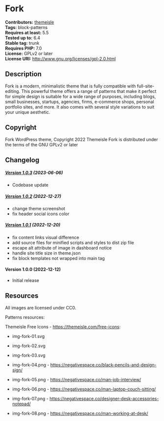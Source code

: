 # Fork #
**Contributors:** [themeisle](https://profiles.wordpress.org/themeisle/)  
**Tags:** block-patterns  
**Requires at least:** 5.5  
**Tested up to:** 6.4  
**Stable tag:** trunk  
**Requires PHP:** 7.0  
**License:** GPLv2 or later  
**License URI:** http://www.gnu.org/licenses/gpl-2.0.html  

## Description ##
Fork is a modern, minimalistic theme that is fully compatible with full-site-editing. This powerful theme offers a range of patterns that make it perfect for simple design is suitable for a wide range of purposes, including blogs, small businesses, startups, agencies, firms, e-commerce shops, personal portfolio sites, and more. It also comes with several style variations to suit your unique aesthetic.
## Copyright ##
Fork WordPress theme, Copyright 2022 Themeisle
Fork is distributed under the terms of the GNU GPLv2 or later

## Changelog ##

##### [Version 1.0.3](https://github.com/Codeinwp/fork/compare/v1.0.2...v1.0.3) (2023-06-06)

- Codebase update




##### [Version 1.0.2](https://github.com/Codeinwp/fork/compare/v1.0.1...v1.0.2) (2022-12-27)

- change theme screenshot
- fix header social icons color




##### [Version 1.0.1](https://github.com/Codeinwp/fork/compare/v1.0.0...v1.0.1) (2022-12-20)

* fix content links visual difference
* add source files for minified scripts and styles to dist zip file
* escape alt attribute of image in dashboard notice
* handle site title size in theme.json
* fix block templates not wrapped into main tag




####   Version 1.0.0 (2022-12-12)

- Initial release





## Resources ##
All images are licensed under CC0.

Patterns resources:


Themeisle Free Icons - https://themeisle.com/free-icons:
* img-fork-01.svg
* img-fork-02.svg
* img-fork-03.svg


* img-fork-04.png - https://negativespace.co/black-pencils-and-design-sign/
* img-fork-05.png - https://negativespace.co/man-job-interview/
* img-fork-06.png - https://negativespace.co/man-laptop-couch-sitting/
* img-fork-07.png - https://negativespace.co/designer-desk-accessories-notepad/
* img-fork-08.png - https://negativespace.co/man-working-at-desk/